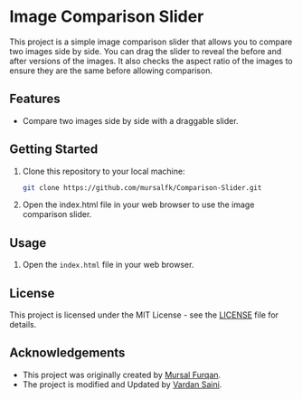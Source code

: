 # Image Comparison Slider

This project is a simple image comparison slider that allows you to compare two images side by side. You can drag the slider to reveal the before and after versions of the images. It also checks the aspect ratio of the images to ensure they are the same before allowing comparison.

## Features

- Compare two images side by side with a draggable slider.

## Getting Started

1. Clone this repository to your local machine:

   ```bash
   git clone https://github.com/mursalfk/Comparison-Slider.git
   ```

2. Open the index.html file in your web browser to use the image comparison slider.

## Usage
1. Open the `index.html` file in your web browser.

## License
This project is licensed under the MIT License - see the [LICENSE](LICENSE) file for details.

## Acknowledgements
- This project was originally created by [Mursal Furqan](https://mursalfk.github.io).
- The project is modified and Updated by [Vardan Saini](https://vardansaini.github.io/vardansaini/).
